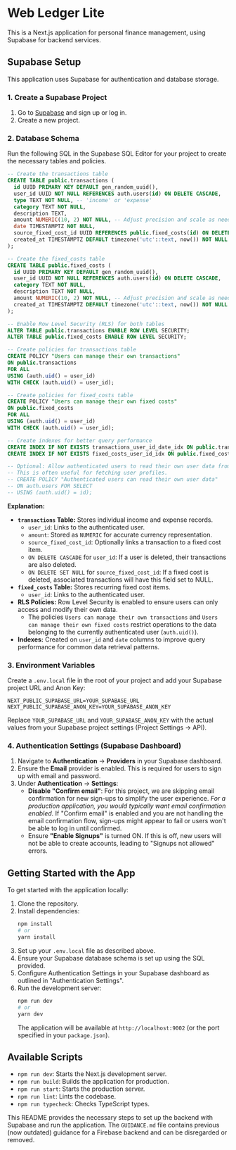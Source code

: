 # Web Ledger Lite

This is a Next.js application for personal finance management, using Supabase for backend services.

## Supabase Setup

This application uses Supabase for authentication and database storage.

### 1. Create a Supabase Project

1.  Go to [Supabase](https://supabase.com/) and sign up or log in.
2.  Create a new project.

### 2. Database Schema

Run the following SQL in the Supabase SQL Editor for your project to create the necessary tables and policies.

```sql
-- Create the transactions table
CREATE TABLE public.transactions (
  id UUID PRIMARY KEY DEFAULT gen_random_uuid(),
  user_id UUID NOT NULL REFERENCES auth.users(id) ON DELETE CASCADE,
  type TEXT NOT NULL, -- 'income' or 'expense'
  category TEXT NOT NULL,
  description TEXT,
  amount NUMERIC(10, 2) NOT NULL, -- Adjust precision and scale as needed
  date TIMESTAMPTZ NOT NULL,
  source_fixed_cost_id UUID REFERENCES public.fixed_costs(id) ON DELETE SET NULL,
  created_at TIMESTAMPTZ DEFAULT timezone('utc'::text, now()) NOT NULL
);

-- Create the fixed_costs table
CREATE TABLE public.fixed_costs (
  id UUID PRIMARY KEY DEFAULT gen_random_uuid(),
  user_id UUID NOT NULL REFERENCES auth.users(id) ON DELETE CASCADE,
  category TEXT NOT NULL,
  description TEXT NOT NULL,
  amount NUMERIC(10, 2) NOT NULL, -- Adjust precision and scale as needed
  created_at TIMESTAMPTZ DEFAULT timezone('utc'::text, now()) NOT NULL
);

-- Enable Row Level Security (RLS) for both tables
ALTER TABLE public.transactions ENABLE ROW LEVEL SECURITY;
ALTER TABLE public.fixed_costs ENABLE ROW LEVEL SECURITY;

-- Create policies for transactions table
CREATE POLICY "Users can manage their own transactions"
ON public.transactions
FOR ALL
USING (auth.uid() = user_id)
WITH CHECK (auth.uid() = user_id);

-- Create policies for fixed_costs table
CREATE POLICY "Users can manage their own fixed costs"
ON public.fixed_costs
FOR ALL
USING (auth.uid() = user_id)
WITH CHECK (auth.uid() = user_id);

-- Create indexes for better query performance
CREATE INDEX IF NOT EXISTS transactions_user_id_date_idx ON public.transactions (user_id, date DESC);
CREATE INDEX IF NOT EXISTS fixed_costs_user_id_idx ON public.fixed_costs (user_id);

-- Optional: Allow authenticated users to read their own user data from auth.users
-- This is often useful for fetching user profiles.
-- CREATE POLICY "Authenticated users can read their own user data"
-- ON auth.users FOR SELECT
-- USING (auth.uid() = id);

```

**Explanation:**

*   **`transactions` Table:** Stores individual income and expense records.
    *   `user_id`: Links to the authenticated user.
    *   `amount`: Stored as `NUMERIC` for accurate currency representation.
    *   `source_fixed_cost_id`: Optionally links a transaction to a fixed cost item.
    *   `ON DELETE CASCADE` for `user_id`: If a user is deleted, their transactions are also deleted.
    *   `ON DELETE SET NULL` for `source_fixed_cost_id`: If a fixed cost is deleted, associated transactions will have this field set to NULL.
*   **`fixed_costs` Table:** Stores recurring fixed cost items.
    *   `user_id`: Links to the authenticated user.
*   **RLS Policies:** Row Level Security is enabled to ensure users can only access and modify their own data.
    *   The policies `Users can manage their own transactions` and `Users can manage their own fixed costs` restrict operations to the data belonging to the currently authenticated user (`auth.uid()`).
*   **Indexes:** Created on `user_id` and `date` columns to improve query performance for common data retrieval patterns.

### 3. Environment Variables

Create a `.env.local` file in the root of your project and add your Supabase project URL and Anon Key:

```env
NEXT_PUBLIC_SUPABASE_URL=YOUR_SUPABASE_URL
NEXT_PUBLIC_SUPABASE_ANON_KEY=YOUR_SUPABASE_ANON_KEY
```

Replace `YOUR_SUPABASE_URL` and `YOUR_SUPABASE_ANON_KEY` with the actual values from your Supabase project settings (Project Settings -> API).

### 4. Authentication Settings (Supabase Dashboard)

1.  Navigate to **Authentication** -> **Providers** in your Supabase dashboard.
2.  Ensure the **Email** provider is enabled. This is required for users to sign up with email and password.
3.  Under **Authentication** -> **Settings**:
    *   **Disable "Confirm email"**: For this project, we are skipping email confirmation for new sign-ups to simplify the user experience. *For a production application, you would typically want email confirmation enabled.* If "Confirm email" is enabled and you are not handling the email confirmation flow, sign-ups might appear to fail or users won't be able to log in until confirmed.
    *   Ensure **"Enable Signups"** is turned ON. If this is off, new users will not be able to create accounts, leading to "Signups not allowed" errors.


## Getting Started with the App

To get started with the application locally:

1.  Clone the repository.
2.  Install dependencies:
    ```bash
    npm install
    # or
    yarn install
    ```
3.  Set up your `.env.local` file as described above.
4.  Ensure your Supabase database schema is set up using the SQL provided.
5.  Configure Authentication Settings in your Supabase dashboard as outlined in "Authentication Settings".
6.  Run the development server:
    ```bash
    npm run dev
    # or
    yarn dev
    ```
    The application will be available at `http://localhost:9002` (or the port specified in your `package.json`).

## Available Scripts

*   `npm run dev`: Starts the Next.js development server.
*   `npm run build`: Builds the application for production.
*   `npm run start`: Starts the production server.
*   `npm run lint`: Lints the codebase.
*   `npm run typecheck`: Checks TypeScript types.

This README provides the necessary steps to set up the backend with Supabase and run the application.
The `GUIDANCE.md` file contains previous (now outdated) guidance for a Firebase backend and can be disregarded or removed.
